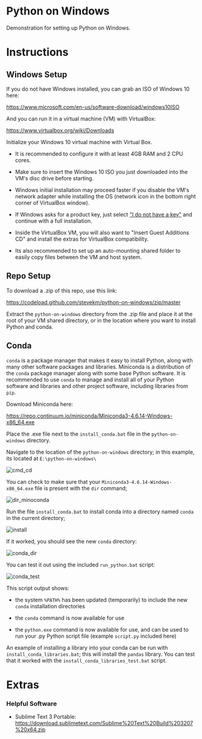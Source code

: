 # Python on Windows

Demonstration for setting up Python on Windows.

# Instructions

## Windows Setup

If you do not have Windows installed, you can grab an ISO of Windows 10 here:

https://www.microsoft.com/en-us/software-download/windows10ISO

And you can run it in a virtual machine (VM) with VirtualBox:

https://www.virtualbox.org/wiki/Downloads

Initialize your Windows 10 virtual machine with Virtual Box.

- It is recommended to configure it with at least 4GB RAM and 2 CPU cores.

- Make sure to insert the Windows 10 ISO you just downloaded into the VM's disc drive before starting.

- Windows initial installation may proceed faster if you disable the VM's network adapter while installing the OS (network icon in the bottom right corner of VirtualBox window).

- If Windows asks for a product key, just select ["I do not have a key"](https://www.howtogeek.com/244678/you-dont-need-a-product-key-to-install-and-use-windows-10/) and continue with a full installation.

- Inside the VirtualBox VM, you will also want to "Insert Guest Additions CD" and install the extras for VirtualBox compatibility.

- Its also recommended to set up an auto-mounting shared folder to easily copy files between the VM and host system.

## Repo Setup

To download a .zip of this repo, use this link:

https://codeload.github.com/stevekm/python-on-windows/zip/master

Extract the `python-on-windows` directory from the .zip file and place it at the root of your VM shared directory, or in the location where you want to install Python and conda.

## Conda

`conda` is a package manager that makes it easy to install Python, along with many other software packages and libraries. Miniconda is a distribution of the `conda` package manager along with some base Python software. It is recommended to use `conda` to manage and install all of your Python software and libraries and other project software, including libraries from `pip`.

Download Miniconda here:

https://repo.continuum.io/miniconda/Miniconda3-4.6.14-Windows-x86_64.exe

Place the .exe file next to the `install_conda.bat` file in the `python-on-windows` directory.

Navigate to the location of the `python-on-windows` directory; in this example, its located at `E:\python-on-windows\`

![cmd_cd](https://user-images.githubusercontent.com/10505524/62227307-a57f8500-b389-11e9-889a-29bbd2473e35.PNG)

You can check to make sure that your `Miniconda3-4.6.14-Windows-x86_64.exe` file is present with the `dir` command;

![dir_minoconda](https://user-images.githubusercontent.com/10505524/62227530-16bf3800-b38a-11e9-9944-ff46e4f5d75c.PNG)

Run the file `install_conda.bat` to install conda into a directory named `conda` in the current directory;

![install](https://user-images.githubusercontent.com/10505524/62228416-9e597680-b38b-11e9-95b4-ec6a70d43df1.PNG)

If it worked, you should see the new `conda` directory:

![conda_dir](https://user-images.githubusercontent.com/10505524/62228486-bd580880-b38b-11e9-8b97-56080e361544.PNG)

You can test it out using the included `run_python.bat` script:

![conda_test](https://user-images.githubusercontent.com/10505524/62228617-06a85800-b38c-11e9-83b4-542a2885d657.PNG)

This script output shows:

- the system `%PATH%` has been updated (temporarily) to include the new `conda` installation directories

- the `conda` command is now available for use

- the `python.exe` command is now available for use, and can be used to run your .py Python script file (example `script.py` included here)

An example of installing a library into your conda can be run with `install_conda_libraries.bat`; this will install the `pandas` library. You can test that it worked with the `install_conda_libraries_test.bat` script. 

# Extras

### Helpful Software

- Sublime Text 3 Portable: https://download.sublimetext.com/Sublime%20Text%20Build%203207%20x64.zip
